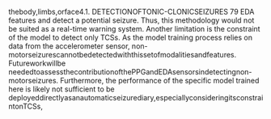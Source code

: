 thebody,limbs,orface4.1. DETECTIONOFTONIC-CLONICSEIZURES 79
EDA features and detect a potential seizure. Thus, this methodology would not be suited
as a real-time warning system. Another limitation is the constraint of the model to detect
only TCSs. As the model training process relies on data from the accelerometer sensor, non-
motorseizurescannotbedetectedwiththissetofmodalitiesandfeatures. Futureworkwillbe
neededtoassessthecontributionofthePPGandEDAsensorsindetectingnon-motorseizures.
Furthermore, the performance of the specific model trained here is likely not sufficient to be
deployeddirectlyasanautomaticseizurediary,especiallyconsideringitsconstraintonTCSs,